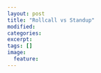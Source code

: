 ```yaml
---
layout: post
title: "Rollcall vs Standup"
modified:
categories: 
excerpt:
tags: []
image:
  feature:
---
```


